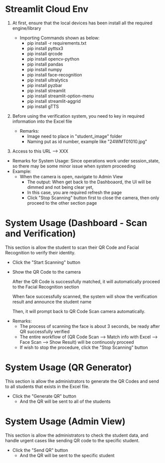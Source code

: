 # Streamlit Cloud Env 


1. At first, ensure that the local devices has been install all the required engine/library
   * Importing Commands shown as below:
       - pip install -r requirements.txt
       - pip install pyttsx3
       - pip install qrcode
       - pip install opencv-python
       - pip install pandas
       - pip install numpy
       - pip install face-recognition
       - pip install ultralytics
       - pip install pyzbar
       - pip install streamlit
       - pip install streamlit-option-menu
       - pip install streamlit-aggrid
       - pip install gTTS

3. Before using the verification system, you need to key in required information into the Excel file
   * Remarks:
      - Image need to place in "student_image" folder
      - Naming put as id number, example like "24WMT01010.jpg"
    
4. Access to this URL --> XXX

* Remarks for System Usage: Since operations work under session_state, so there may be some minor issue when system proceeding
* Example:
    - When the camera is open, navigate to Admin View
      - The output: When get back to the Dashboaord, the UI will be dimmed and not being clear yet,
      - In this case, you are required refresh the page
      * Click "Stop Scanning" button first to close the camera, then only proceed to the other section page  
  
# System Usage (Dashboard - Scan and Verification)

This section is allow the student to scan their QR Code and Facial Recognition to verify their identity.

- Click the "Start Scanning" button

- Show the QR Code to the camera

  After the QR Code is successfully matched, it will automatically proceed to the Facial Recognition section

  When face successfully scanned, the system will show the verification result and announce the student name

  Then, it will prompt back to QR Code Scan camera automatically.

* Remarks:
    - The process of scanning the face is about 3 seconds, be ready after QR successfully verified
    - The entire workflow of (QR Code Scan --> Match info with Excel --> Face Scan --> Show Result) will be continuosly proceed
    - If wish to stop the procedure, click the "Stop Scanning" button 

# System Usage (QR Generator)

This section is allow the administrators to generate the QR Codes and send to all students that exists in the Excel file.

- Click the "Generate QR" button
    - And the QR will be sent to all of the students

# System Usage (Admin View)

This section is allow the administrators to check the student data, and handle urgent cases like sending QR code to the specific student.

- Click the "Send QR" button
    - And the QR will be sent to the specific student


